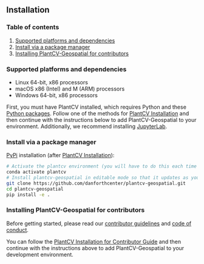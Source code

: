 ## Installation

### Table of contents
1. [Supported platforms and dependencies](#dependencies)
2. [Install via a package manager](#install)
3. [Installing PlantCV-Geospatial for contributors](#contributors)

### Supported platforms and dependencies <a name="dependencies"></a>
- Linux 64-bit, x86 processors
- macOS x86 (Intel) and M (ARM) processors
- Windows 64-bit, x86 processors

First, you must have PlantCV installed, which requires Python and these [Python packages](https://github.com/danforthcenter/plantcv/blob/main/requirements.txt). Follow one of the methods for [PlantCV Installation](https://plantcv.readthedocs.io/en/latest/installation/) and then continue with the instructions below to add PlantCV-Geospatial to your environment.
Additionally, we recommend installing [JupyterLab](https://jupyter.org/).

### Install via a package manager  <a name="install"></a>
[PyPi](https://pypi.org/) installation (after [PlantCV Installation](https://plantcv.readthedocs.io/en/latest/installation/#conda)): 

```bash
# Activate the plantcv environment (you will have to do this each time you start a new session)
conda activate plantcv
# Install plantcv-geospatial in editable mode so that it updates as you work on new features/updates
git clone https://github.com/danforthcenter/plantcv-geospatial.git 
cd plantcv-geospatial 
pip install -e .
```

### Installing PlantCV-Geospatial for contributors <a name="contributors"></a>
Before getting started, please read our [contributor guidelines](CONTRIBUTING.md) and [code of conduct](CODE_OF_CONDUCT.md).

You can follow the [PlantCV Installation for Contributor Guide](https://plantcv.readthedocs.io/en/latest/installation/#contributors) and then continue with the instructions above to add PlantCV-Geospatial to 
your development environment.
